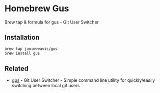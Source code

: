 # Homebrew Gus

Brew tap & formula for gus - Git User Switcher

## Installation

```bash
brew tap jamieweavis/gus
brew install gus
```

## Related

- [gus](https://github.com/jamieweavis/gus) - Git User Switcher - Simple command line utility for quickly/easily switching between local git users
